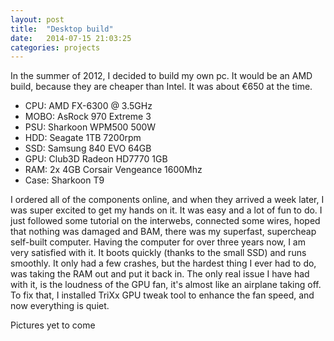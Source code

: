 ```yaml
---
layout: post
title:  "Desktop build"
date:   2014-07-15 21:03:25
categories: projects
---
```


In the summer of 2012, I decided to build my own pc. It would be an AMD build,
because they are cheaper than Intel. It was about €650 at the time.
<ul>
<li>CPU: AMD FX-6300 @ 3.5GHz</li>
<li>MOBO: AsRock 970 Extreme 3</li>
<li>PSU: Sharkoon WPM500 500W</li>
<li>HDD: Seagate 1TB 7200rpm</li>
<li>SSD: Samsung 840 EVO 64GB</li>
<li>GPU: Club3D Radeon HD7770 1GB</li>
<li>RAM: 2x 4GB Corsair Vengeance 1600Mhz</li>
<li>Case: Sharkoon T9</li>
</ul>

I ordered all of the components online, and when they arrived a week later, I
was super excited to get my hands on it. It was easy and a lot of fun to do.
I just followed some tutorial on the interwebs, connected some wires, hoped that nothing was damaged and BAM,
there was my superfast, supercheap self-built computer.
Having the computer for over three years now, I am very satisfied with it. It boots
quickly (thanks to the small SSD) and runs smoothly. It only had a few crashes, but
the hardest thing I ever had to do, was taking the RAM out and put it back in.
The only real issue I have had with it, is the loudness of the GPU fan, it's almost like an airplane taking off.
To fix that, I installed TriXx GPU tweak tool to enhance the fan speed, and now everything is quiet.

Pictures yet to come
